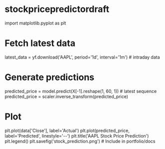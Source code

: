 # stockpricepredictordraft
import matplotlib.pyplot as plt

# Fetch latest data
latest_data = yf.download('AAPL', period='1d', interval='1m')  # intraday data

# Generate predictions
predicted_price = model.predict(X[-1].reshape(1, 60, 1))  # latest sequence
predicted_price = scaler.inverse_transform(predicted_price)

# Plot
plt.plot(data['Close'], label='Actual')
plt.plot(predicted_price, label='Predicted', linestyle='--')
plt.title('AAPL Stock Price Prediction')
plt.legend()
plt.savefig('stock_prediction.png')  # Include in portfolio/docs

